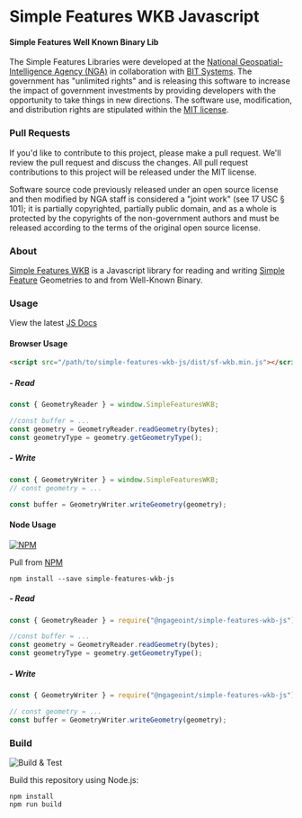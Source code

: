 # Simple Features WKB Javascript

#### Simple Features Well Known Binary Lib ####

The Simple Features Libraries were developed at the [National Geospatial-Intelligence Agency (NGA)](http://www.nga.mil/) in collaboration with [BIT Systems](https://www.caci.com/bit-systems/). The government has "unlimited rights" and is releasing this software to increase the impact of government investments by providing developers with the opportunity to take things in new directions. The software use, modification, and distribution rights are stipulated within the [MIT license](http://choosealicense.com/licenses/mit/).

### Pull Requests ###
If you'd like to contribute to this project, please make a pull request. We'll review the pull request and discuss the changes. All pull request contributions to this project will be released under the MIT license.

Software source code previously released under an open source license and then modified by NGA staff is considered a "joint work" (see 17 USC § 101); it is partially copyrighted, partially public domain, and as a whole is protected by the copyrights of the non-government authors and must be released according to the terms of the original open source license.

### About ###

[Simple Features WKB](http://ngageoint.github.io/simple-features-wkb-js/) is a Javascript library for reading and writing [Simple Feature](https://github.com/ngageoint/simple-features-js) Geometries to and from Well-Known Binary.


### Usage ###

View the latest [JS Docs](http://ngageoint.github.io/simple-features-wkb-js)


#### Browser Usage ####
```html
<script src="/path/to/simple-features-wkb-js/dist/sf-wkb.min.js"></script>
```
##### - Read
```javascript
const { GeometryReader } = window.SimpleFeaturesWKB;

//const buffer = ...
const geometry = GeometryReader.readGeometry(bytes);
const geometryType = geometry.getGeometryType();
```
##### - Write
```javascript
const { GeometryWriter } = window.SimpleFeaturesWKB;
// const geometry = ...

const buffer = GeometryWriter.writeGeometry(geometry);
```

#### Node Usage ####
[![NPM](https://img.shields.io/npm/v/@ngageoint/simple-features-wkb-js.svg)](https://www.npmjs.com/package/@ngageoint/simple-features-wkb-js)

Pull from [NPM](https://www.npmjs.com/package/@ngageoint/simple-features-wkb-js)

```install
npm install --save simple-features-wkb-js
```
##### - Read
```javascript
const { GeometryReader } = require("@ngageoint/simple-features-wkb-js");

//const buffer = ...
const geometry = GeometryReader.readGeometry(bytes);
const geometryType = geometry.getGeometryType();
```
##### - Write
```javascript
const { GeometryWriter } = require("@ngageoint/simple-features-wkb-js");

// const geometry = ...
const buffer = GeometryWriter.writeGeometry(geometry);
```

### Build ###

![Build & Test](https://github.com/ngageoint/simple-features-wkb-js/actions/workflows/run-tests.yml/badge.svg)

Build this repository using Node.js:
   
    npm install
    npm run build

